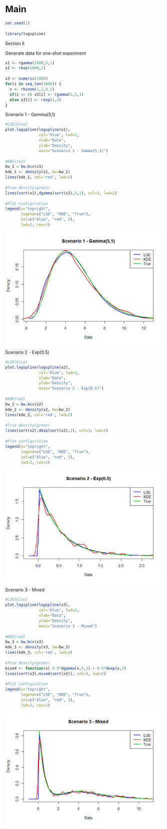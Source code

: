Main
================

``` r
set.seed(1)

library(logspline)
```

Section II

Generate data for one-shot experiment

``` r
x1 <- rgamma(1000,5,1)
x2 <- rexp(1000,2)

x3 <- numeric(1000)
for(i in seq_len(1000)) {
  z <- rbinom(1,1,0.5)
  if(z == 0) x3[i] <- rgamma(1,5,1)
  else x3[i] <- rexp(1,2)
}
```

Scenario 1 - Gamma(5,1)

``` r
#LSE(blue)
plot.logspline(logspline(x1), 
               col='blue', lwd=2, 
               xlab="Data", 
               ylab="Density",
               main="Scenario 1 - Gamma(5,1)")

#KDE(red)
bw_1 = bw.bcv(x1)
kde_1 <- density(x1, bw=bw_1)
lines(kde_1, col='red', lwd=2)

#True density(green)
lines(sort(x1),dgamma(sort(x1),5,1), col=3, lwd=2)

#Plot configuration
legend(x="topright",
       legend=c("LSE", "KDE", "True"),
       col=c("blue", "red", 3), 
       lwd=2, cex=1)
```

![](Main_files/figure-gfm/Sc1-1.png)<!-- -->

Scenario 2 - Exp(0.5)

``` r
#LSE(blue)
plot.logspline(logspline(x2), 
               col='blue', lwd=2, 
               xlab="Data", 
               ylab="Density",
               main="Scenario 2 - Exp(0.5)")

#KDE(red)
bw_2 = bw.bcv(x2)
kde_2 <- density(x2, bw=bw_2)
lines(kde_2, col='red', lwd=2)

#True density(green)
lines(sort(x2),dexp(sort(x2),2), col=3, lwd=2)

#Plot configuration
legend(x="topright",
       legend=c("LSE", "KDE", "True"),
       col=c("blue", "red", 3), 
       lwd=2, cex=1)
```

![](Main_files/figure-gfm/Sc2-1.png)<!-- -->

Scenario 3 - Mixed

``` r
#LSE(blue)
plot.logspline(logspline(x3), 
               col='blue', lwd=2, 
               xlab="Data", 
               ylab="Density",
               main="Scenario 3 - Mixed")

#KDE(red)
bw_3 = bw.bcv(x3)
kde_3 <- density(x3, bw=bw_3)
lines(kde_3, col='red', lwd=2)

#True density(green)
mixed <- function(x) 0.5*dgamma(x,5,1) + 0.5*dexp(x,2)
lines(sort(x3),mixed(sort(x3)), col=3, lwd=2)

#Plot configuration
legend(x="topright",
       legend=c("LSE", "KDE", "True"),
       col=c("blue", "red", 3), 
       lwd=2, cex=1)
```

![](Main_files/figure-gfm/Sc3-1.png)<!-- -->
